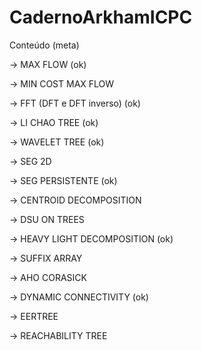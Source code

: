 # CadernoArkhamICPC

Conteúdo (meta)

-> MAX FLOW (ok)

-> MIN COST MAX FLOW

-> FFT (DFT e DFT inverso) (ok)

-> LI CHAO TREE (ok)

-> WAVELET TREE (ok)

-> SEG 2D

-> SEG PERSISTENTE (ok)

-> CENTROID DECOMPOSITION

-> DSU ON TREES

-> HEAVY LIGHT DECOMPOSITION (ok)

-> SUFFIX ARRAY

-> AHO CORASICK

-> DYNAMIC CONNECTIVITY (ok)

-> EERTREE

-> REACHABILITY TREE
